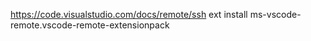 https://code.visualstudio.com/docs/remote/ssh
ext install ms-vscode-remote.vscode-remote-extensionpack
